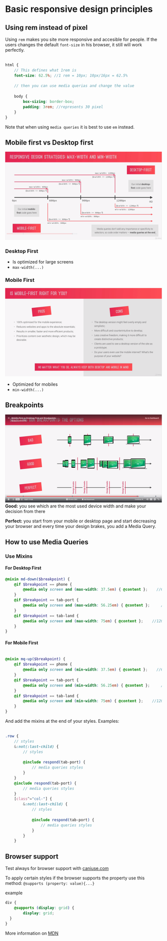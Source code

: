 # Basic responsive design principles

## Using rem instead of pixel

Using `rem` makes you site more responsive and accesible for people. If the users changes the default `font-size` in his browser, it still will work perfectly.

```scss

html {
    // This defines what 1rem is
    font-size: 62.5%; //1 rem = 10px; 10px/16px = 62.5%

    // then you can use media querias and change the value

    body {
        box-sizing: border-box;
        padding: 3rem; //represents 30 pixel
    }
}
```

Note that when using `media queries` it is best to use `em` instead.

## Mobile first vs Desktop first

![Media Queries](gfx/media-queries.png)

### Desktop First

* Is optimized for large screens
* `max-width(...)`

### Mobile First 

![Mobile First cons and pros](gfx/mobile-first.png)
* Optimized for mobiles
* `min-width(...)`

## Breakpoints

![How to choose breakpoints](gfx/breakpoints.png)
**Good:** you see which are the most used device width and make your decision from there

**Perfect:** you start from your mobile or desktop page and start decreasing your browser and every time your design brakes, you add a Media Query. 

## How to use Media Queries

### Use Mixins

#### For Desktop First

```scss
@mixin md-down($breakpoint) {
    @if $breakpoint == phone {
        @media only screen and (max-width: 37.5em) { @content };    //600px
    }
    @if $breakpoint == tab-port {
        @media only screen and (max-width: 56.25em) { @content };     //900px
    }
    @if $breakpoint == tab-land {
        @media only screen and (max-width: 75em) { @content };    //1200px
    }
}
```

#### For Mobile First

```scss

@mixin mq-up($breakpoint) {
    @if $breakpoint == phone {
        @media only screen and (min-width: 37.5em) { @content };    //600px
    }
    @if $breakpoint == tab-port {
        @media only screen and (min-width: 56.25em) { @content };     //900px
    }
    @if $breakpoint == tab-land {
        @media only screen and (min-width: 75em) { @content };    //1200px
    }
}
```

And add the mixins at the end of your styles. Examples:

```scss

.row {
    // styles
    &:not(:last-child) {
        // styles

        @include respond(tab-port) {
            // media queries styles
        }
    }
    @include respond(tab-port) {
        // media queries styles
    }
    [class^="col-"] {    
        &:not(:last-child) {
            // styles

            @include respond(tab-port) {
                // media queries styles
            }
        }
    }
```

## Browser support

Test always for browser support with [caniuse.com](https://caniuse.com/)

To apply certain styles if the browser supports the property use this method: `@supports (property: value){...}`

example

```scss
div {
    @supports (display: grid) {
        display: grid;
  }
}
```

More information on [MDN](https://developer.mozilla.org/en-US/docs/Web/CSS/@supports)